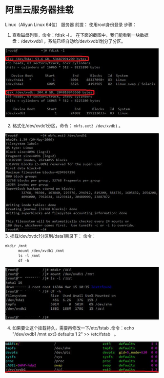 # 阿里云服务器挂载
Linux（Aliyun Linux 64位） 服务器
前提：
使用root身份登录
步骤：
1. 查看磁盘列表，命令：fdisk –l 。
在下面的截图中，我们能看到一块数据盘：/dev/xvdb1 ，系统已经自动给/dev/xvdb1划分了分区。

![](https://github.com/SN1997/Zjyc-document/blob/master/picture/sjy20200515001.png)

 
2. 格式化/dev/xvdc1分区，命令：
`mkfs.ext3 /dev/xvdb1` 。

![](https://github.com/SN1997/Zjyc-document/blob/master/picture/sjy20200515002.png)
3. 挂载/dev/xvdc1分区到/data1目录下：
命令：
```
mkdir /mnt
      mount /dev/xvdb1 /mnt
      ls -l /mnt
      df -h
```

![](https://github.com/SN1997/Zjyc-document/blob/master/picture/sjy20200515003.png)

4. 如果要让这个挂载持久，需要再修改一下/etc/fstab .命令：echo "/dev/xvdb1 /mnt ext3 defaults 1 2" >> /etc/fstab   。

![](https://github.com/SN1997/Zjyc-document/blob/master/picture/sjy20200515004.png) 
  